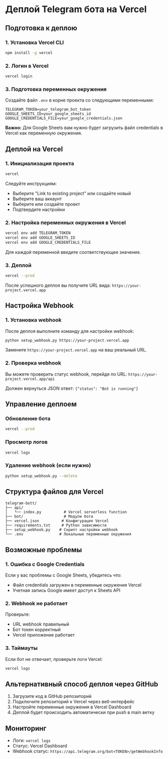 # Деплой Telegram бота на Vercel

## Подготовка к деплою

### 1. Установка Vercel CLI

```bash
npm install -g vercel
```

### 2. Логин в Vercel

```bash
vercel login
```

### 3. Подготовка переменных окружения

Создайте файл `.env` в корне проекта со следующими переменными:

```env
TELEGRAM_TOKEN=your_telegram_bot_token
GOOGLE_SHEETS_ID=your_google_sheets_id
GOOGLE_CREDENTIALS_FILE=your_google_credentials.json
```

**Важно:** Для Google Sheets вам нужно будет загрузить файл credentials в Vercel как переменную окружения.

## Деплой на Vercel

### 1. Инициализация проекта

```bash
vercel
```

Следуйте инструкциям:
- Выберите "Link to existing project" или создайте новый
- Выберите ваш аккаунт
- Выберите или создайте проект
- Подтвердите настройки

### 2. Настройка переменных окружения в Vercel

```bash
vercel env add TELEGRAM_TOKEN
vercel env add GOOGLE_SHEETS_ID
vercel env add GOOGLE_CREDENTIALS_FILE
```

Для каждой переменной введите соответствующее значение.

### 3. Деплой

```bash
vercel --prod
```

После успешного деплоя вы получите URL вида: `https://your-project.vercel.app`

## Настройка Webhook

### 1. Установка webhook

После деплоя выполните команду для настройки webhook:

```bash
python setup_webhook.py https://your-project.vercel.app
```

Замените `https://your-project.vercel.app` на ваш реальный URL.

### 2. Проверка webhook

Вы можете проверить статус webhook, перейдя по URL:
`https://your-project.vercel.app/api`

Должен вернуться JSON ответ: `{"status": "Bot is running"}`

## Управление деплоем

### Обновление бота

```bash
vercel --prod
```

### Просмотр логов

```bash
vercel logs
```

### Удаление webhook (если нужно)

```bash
python setup_webhook.py --delete
```

## Структура файлов для Vercel

```
telegram-bott/
├── api/
│   └── index.py          # Vercel serverless function
├── bot/                  # Модули бота
├── vercel.json          # Конфигурация Vercel
├── requirements.txt     # Python зависимости
├── setup_webhook.py    # Скрипт настройки webhook
└── .env                # Локальные переменные окружения
```

## Возможные проблемы

### 1. Ошибка с Google Credentials

Если у вас проблемы с Google Sheets, убедитесь что:
- Файл credentials загружен в переменные окружения Vercel
- Учетная запись Google имеет доступ к Sheets API

### 2. Webhook не работает

Проверьте:
- URL webhook правильный
- Бот токен корректный
- Vercel приложение работает

### 3. Таймауты

Если бот не отвечает, проверьте логи Vercel:
```bash
vercel logs
```

## Альтернативный способ деплоя через GitHub

1. Загрузите код в GitHub репозиторий
2. Подключите репозиторий к Vercel через веб-интерфейс
3. Настройте переменные окружения в Vercel Dashboard
4. Деплой будет происходить автоматически при push в main ветку

## Мониторинг

- Логи: `vercel logs`
- Статус: Vercel Dashboard
- Webhook статус: `https://api.telegram.org/bot<TOKEN>/getWebhookInfo`
